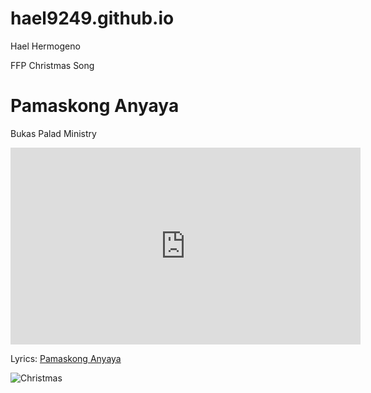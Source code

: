 # hael9249.github.io
Hael Hermogeno

FFP Christmas Song

# **Pamaskong Anyaya**

Bukas Palad Ministry

<iframe width="560" height="315" src="https://www.youtube.com/embed/kRDW54yrN3w?si=d3-6tMXulruaX1Ab" title="YouTube video player" frameborder="0" allow="accelerometer; autoplay; clipboard-write; encrypted-media; gyroscope; picture-in-picture; web-share" allowfullscreen></iframe>

Lyrics:
[Pamaskong Anyaya](https://bukaspalad.com/songs/pamaskong_anyaya)

![Christmas](https://oblates.ie/wp-content/uploads/2017/12/bbfdcea3379cf783b85ce753830364cf.jpg)
